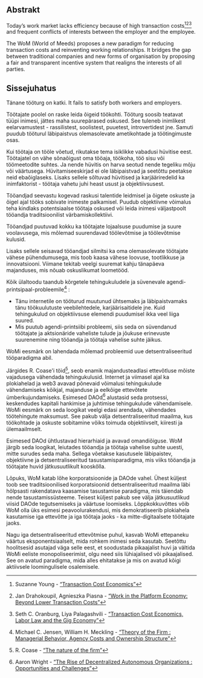 

## Abstrakt

Today’s work market lacks efficiency because of high transaction costs[^1][^2][^3] and frequent conflicts of interests between the employer and the employee.

The WoM (World of Meeds) proposes a new paradigm for reducing transaction costs and reinventing working relationships. It bridges the gap between traditional companies and new forms of organisation by proposing a fair and transparent incentive system that realigns the interests of all parties.

## Sissejuhatus

Tänane tööturg on katki. It fails to satisfy both workers and employers.

Töötajate poolel on raske leida õigeid töökohti. Tööturg soosib teatavat tüüpi inimesi, jättes maha suurepärased oskused. See tuleneb inimlikest eelarvamustest - rassilistest, soolistest, puuetest, introvertidest jne. Samuti puudub tööturul läbipaistvus olemasolevate ametikohtade ja töötingimuste osas.

Kui töötaja on tööle võetud, rikutakse tema isiklikke vabadusi hüvitise eest. Töötajatel on vähe sõnaõigust oma tööaja, töökoha, töö sisu või töömeetodite suhtes. Ja nende hüvitis on harva seotud nende tegeliku mõju või väärtusega. Hüvitamiseeskirjad ei ole läbipaistvad ja seetõttu peetakse neid ebaõiglaseks. Lisaks sellele sõltuvad hüvitised ja karjääriredelid ka inimfaktorist - töötaja vahetu juhi heast usust ja objektiivsusest.

Tööandjad seevastu kogevad raskusi talentide leidmisel ja õigete oskuste ja õigel ajal tööks sobivate inimeste palkamisel. Puudub objektiivne võimalus teha kindlaks potentsiaalse töötaja oskused või leida inimesi väljastpoolt tööandja traditsioonilist värbamiskollektiivi.

Tööandjad puutuvad kokku ka töötajate lojaalsuse puudumise ja suure voolavusega, mis mõlemad suurendavad töölevõtmise ja töölevõtmise kulusid.

Lisaks sellele seisavad tööandjad silmitsi ka oma olemasolevate töötajate vähese pühendumusega, mis toob kaasa vähese loovuse, tootlikkuse ja innovatsiooni. Viimane tekitab veelgi suuremat kahju tänapäeva majanduses, mis nõuab oskuslikumat loometööd.

Kõik ülaltoodu taandub kõrgetele tehingukuludele ja süvenevale agendi-printsipaal-probleemile[^4] :

- Tänu internetile on tööturud muutunud ühtsemaks ja läbipaistvamaks tänu töökuulutuste veebilehtedele, karjäärisaitidele jne. Kuid tehingukulud on objektiivsuse elemendi puudumisel ikka veel liiga suured.
- Mis puutub agendi-printsiibi probleemi, siis seda on süvendanud töötajate ja aktsionäride vaheliste tulude ja jõukuse erinevuste suurenemine ning tööandja ja töötaja vahelise suhte jäikus.

WoMi eesmärk on lahendada mõlemad probleemid uue detsentraliseeritud tööparadigma abil.

Järgides R. Coase'i töid[^5], seob enamik majandusteadlasi ettevõtluse mõiste vajadusega vähendada tehingukulusid. Internet ja viimasel ajal ka plokiahelad ja web3 avavad põnevaid võimalusi tehingukulude vähendamiseks kõikjal, majanduse ja eelkõige ettevõtete ümberkujundamiseks. Esimesed DAOd[^6] alustasid seda protsessi, keskendudes kapitali hankimise ja juhtimise tehingukulude vähendamisele. WoMi eesmärk on seda loogikat veelgi edasi arendada, vähendades töötehingute maksumust. See pakub välja detsentraliseeritud maailma, kus töökohtade ja oskuste sobitamine võiks toimuda objektiivselt, kiiresti ja ülemaailmselt.

Esimesed DAOd ühtlustavad hierarhiaid ja avavad omandiõiguse. WoM järgib seda loogikat, leiutades tööandja ja töötaja vahelise suhte uuesti, mitte surudes seda maha. Sellega võetakse kasutusele läbipaistev, objektiivne ja detsentraliseeritud tasustamisparadigma, mis viiks tööandja ja töötajate huvid jätkusuutlikult kooskõlla.

Lõpuks, WoM katab lõhe korporatsioonide ja DAOde vahel. Ühest küljest toob see traditsioonilised korporatsioonid detsentraliseeritud maailma läbi hõlpsasti rakendatava kaasamise tasustamise paradigma, mis täiendab nende tasustamissüsteeme. Teisest küljest pakub see välja jätkusuutlikud viisid DAOde tegutsemiseks ja väärtuse loomiseks. Lõppkokkuvõttes võib WoM olla üks esimesi peavoolurakendusi, mis demokratiseerib plokiahela kasutamise iga ettevõtte ja iga töötaja jaoks - ka mitte-digitaalsete töötajate jaoks.

Nagu iga detsentraliseeritud ettevõtmise puhul, kasvab WoMi ettepaneku väärtus eksponentsiaalselt, mida rohkem inimesi seda kasutab. Seetõttu hoolitsesid asutajad väga selle eest, et soodustada pikaajalist huvi ja vältida WoMi eeliste monopoliseerimist, olgu need siis lühiajalised või pikaajalised. See on avatud paradigma, mida alles ehitatakse ja mis on avatud kõigi aktiivsele loomingulisele osalemisele.


[^1]: Suzanne Young - [“Transaction Cost Economics”](https://www.academia.edu/24703426/Transaction_Cost_Economics)
[^2]: Jan Drahokoupil, Agnieszka Piasna - [“Work in the Platform Economy: Beyond Lower Transaction Costs”](https://www.intereconomics.eu/contents/year/2017/number/6/article/work-in-the-platform-economy-beyond-lower-transaction-costs.html)
[^3]: Seth C. Oranburg, Liya Palagashvili - [“Transaction Cost Economics, Labor Law and the Gig Economy”](https://dsc.duq.edu/cgi/viewcontent.cgi?article=1115&context=law-faculty-scholarship)
[^4]: Michael C. Jensen, William H. Meckling - [“Theory of the Firm : Managerial Behavior, Agency Costs and Ownership Structure”](https://www.sfu.ca/~wainwrig/Econ400/jensen-meckling.pdf)
[^5]: R. Coase - [“The nature of the firm”](http://econdse.org/wp-content/uploads/2014/09/firm-coase.pdf)
[^6]: Aaron Wright - [“The Rise of Decentralized Autonomous Organizations : Opportunities and Challenges”](https://stanford-jblp.pubpub.org/pub/rise-of-daos/release/1)

